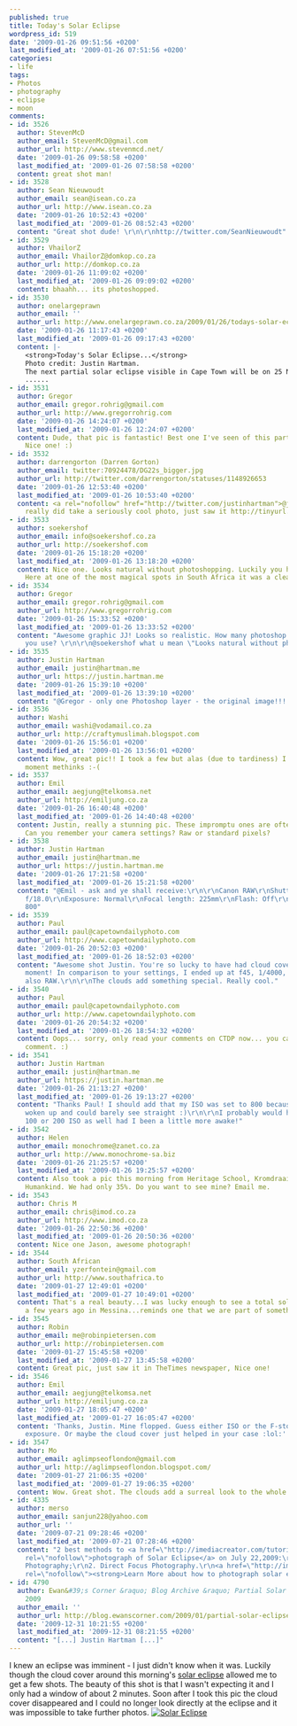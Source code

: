 ```yaml
---
published: true
title: Today's Solar Eclipse
wordpress_id: 519
date: '2009-01-26 09:51:56 +0200'
last_modified_at: '2009-01-26 07:51:56 +0200'
categories:
- life
tags:
- Photos
- photography
- eclipse
- moon
comments:
- id: 3526
  author: StevenMcD
  author_email: StevenMcD@gmail.com
  author_url: http://www.stevenmcd.net/
  date: '2009-01-26 09:58:58 +0200'
  last_modified_at: '2009-01-26 07:58:58 +0200'
  content: great shot man!
- id: 3528
  author: Sean Nieuwoudt
  author_email: sean@isean.co.za
  author_url: http://www.isean.co.za
  date: '2009-01-26 10:52:43 +0200'
  last_modified_at: '2009-01-26 08:52:43 +0200'
  content: "Great shot dude! \r\n\r\nhttp://twitter.com/SeanNieuwoudt"
- id: 3529
  author: VhailorZ
  author_email: VhailorZ@domkop.co.za
  author_url: http://domkop.co.za
  date: '2009-01-26 11:09:02 +0200'
  last_modified_at: '2009-01-26 09:09:02 +0200'
  content: bhaahh... its photoshopped.
- id: 3530
  author: onelargeprawn
  author_email: ''
  author_url: http://www.onelargeprawn.co.za/2009/01/26/todays-solar-eclipse/
  date: '2009-01-26 11:17:43 +0200'
  last_modified_at: '2009-01-26 09:17:43 +0200'
  content: |-
    <strong>Today's Solar Eclipse...</strong>
    Photo credit: Justin Hartman.
    The next partial solar eclipse visible in Cape Town will be on 25 November, 2011, and the next total solar eclipse for Cape Town will only happen on April 15th, 2238!
    ......
- id: 3531
  author: Gregor
  author_email: gregor.rohrig@gmail.com
  author_url: http://www.gregorrohrig.com
  date: '2009-01-26 14:24:07 +0200'
  last_modified_at: '2009-01-26 12:24:07 +0200'
  content: Dude, that pic is fantastic! Best one I've seen of this particular event!
    Nice one! :)
- id: 3532
  author: darrengorton (Darren Gorton)
  author_email: twitter:70924478/DG22s_bigger.jpg
  author_url: http://twitter.com/darrengorton/statuses/1148926653
  date: '2009-01-26 12:53:40 +0200'
  last_modified_at: '2009-01-26 10:53:40 +0200'
  content: <a rel="nofollow" href="http://twitter.com/justinhartman">@justinhartman</a>
    really did take a seriously cool photo, just saw it http://tinyurl.com/cq296y
- id: 3533
  author: soekershof
  author_email: info@soekershof.co.za
  author_url: http://soekershof.com
  date: '2009-01-26 15:18:20 +0200'
  last_modified_at: '2009-01-26 13:18:20 +0200'
  content: Nice one. Looks natural without photoshopping. Luckily you had clouds.
    Here at one of the most magical spots in South Africa it was a clear sky.
- id: 3534
  author: Gregor
  author_email: gregor.rohrig@gmail.com
  author_url: http://www.gregorrohrig.com
  date: '2009-01-26 15:33:52 +0200'
  last_modified_at: '2009-01-26 13:33:52 +0200'
  content: "Awesome graphic JJ! Looks so realistic. How many photoshop layers did
    you use? \r\n\r\n@soekershof what u mean \"Looks natural without photoshop\" ???"
- id: 3535
  author: Justin Hartman
  author_email: justin@hartman.me
  author_url: https://justin.hartman.me
  date: '2009-01-26 15:39:10 +0200'
  last_modified_at: '2009-01-26 13:39:10 +0200'
  content: "@Gregor - only one Photoshop layer - the original image!!!!"
- id: 3536
  author: Washi
  author_email: washi@vodamail.co.za
  author_url: http://craftymuslimah.blogspot.com
  date: '2009-01-26 15:56:01 +0200'
  last_modified_at: '2009-01-26 13:56:01 +0200'
  content: Wow, great pic!! I took a few but alas (due to tardiness) I missed the
    moment methinks :-(
- id: 3537
  author: Emil
  author_email: aegjung@telkomsa.net
  author_url: http://emiljung.co.za
  date: '2009-01-26 16:40:48 +0200'
  last_modified_at: '2009-01-26 14:40:48 +0200'
  content: Justin, really a stunning pic. These impromptu ones are often the best.
    Can you remember your camera settings? Raw or standard pixels?
- id: 3538
  author: Justin Hartman
  author_email: justin@hartman.me
  author_url: https://justin.hartman.me
  date: '2009-01-26 17:21:58 +0200'
  last_modified_at: '2009-01-26 15:21:58 +0200'
  content: "@Emil - ask and ye shall receive:\r\n\r\nCanon RAW\r\nShutter: 1/2500\r\nAperture:
    f/18.0\r\nExposure: Normal\r\nFocal length: 225mm\r\nFlash: Off\r\nISO Speed:
    800"
- id: 3539
  author: Paul
  author_email: paul@capetowndailyphoto.com
  author_url: http://www.capetowndailyphoto.com
  date: '2009-01-26 20:52:03 +0200'
  last_modified_at: '2009-01-26 18:52:03 +0200'
  content: "Awesome shot Justin. You're so lucky to have had cloud cover for that
    moment! In comparison to your settings, I ended up at f45, 1/4000, 100ISO, 300mm,
    also RAW.\r\n\r\nThe clouds add something special. Really cool."
- id: 3540
  author: Paul
  author_email: paul@capetowndailyphoto.com
  author_url: http://www.capetowndailyphoto.com
  date: '2009-01-26 20:54:32 +0200'
  last_modified_at: '2009-01-26 18:54:32 +0200'
  content: Oops... sorry, only read your comments on CTDP now... you can delete this
    comment. :)
- id: 3541
  author: Justin Hartman
  author_email: justin@hartman.me
  author_url: https://justin.hartman.me
  date: '2009-01-26 21:13:27 +0200'
  last_modified_at: '2009-01-26 19:13:27 +0200'
  content: "Thanks Paul! I should add that my ISO was set to 800 because I had just
    woken up and could barely see straight :)\r\n\r\nI probably would have shot at
    100 or 200 ISO as well had I been a little more awake!"
- id: 3542
  author: Helen
  author_email: monochrome@zanet.co.za
  author_url: http://www.monochrome-sa.biz
  date: '2009-01-26 21:25:57 +0200'
  last_modified_at: '2009-01-26 19:25:57 +0200'
  content: Also took a pic this morning from Heritage School, Kromdraai, Cradle of
    Humankind. We had only 35%. Do you want to see mine? Email me.
- id: 3543
  author: Chris M
  author_email: chris@imod.co.za
  author_url: http://www.imod.co.za
  date: '2009-01-26 22:50:36 +0200'
  last_modified_at: '2009-01-26 20:50:36 +0200'
  content: Nice one Jason, awesome photograph!
- id: 3544
  author: South African
  author_email: yzerfontein@gmail.com
  author_url: http://www.southafrica.to
  date: '2009-01-27 12:49:01 +0200'
  last_modified_at: '2009-01-27 10:49:01 +0200'
  content: That's a real beauty...I was lucky enough to see a total solar eclipse
    a few years ago in Messina...reminds one that we are part of something a lot bigger.
- id: 3545
  author: Robin
  author_email: me@robinpietersen.com
  author_url: http://robinpietersen.com
  date: '2009-01-27 15:45:58 +0200'
  last_modified_at: '2009-01-27 13:45:58 +0200'
  content: Great pic, just saw it in TheTimes newspaper, Nice one!
- id: 3546
  author: Emil
  author_email: aegjung@telkomsa.net
  author_url: http://emiljung.co.za
  date: '2009-01-27 18:05:47 +0200'
  last_modified_at: '2009-01-27 16:05:47 +0200'
  content: 'Thanks, Justin. Mine flopped. Guess either ISO or the F-stop led to over
    exposure. Or maybe the cloud cover just helped in your case :lol:'
- id: 3547
  author: Mo
  author_email: aglimpseoflondon@gmail.com
  author_url: http://aglimpseoflondon.blogspot.com/
  date: '2009-01-27 21:06:35 +0200'
  last_modified_at: '2009-01-27 19:06:35 +0200'
  content: Wow. Great shot. The clouds add a surreal look to the whole thing.
- id: 4335
  author: merso
  author_email: sanjun228@yahoo.com
  author_url: ''
  date: '2009-07-21 09:28:46 +0200'
  last_modified_at: '2009-07-21 07:28:46 +0200'
  content: "2 best methods to <a href=\"http://imediacreator.com/tutorial/solar-eclipse/how-to-photograph-solar-eclipse.html\"
    rel=\"nofollow\">photograph of Solar Eclipse</a> on July 22,2009:\r\n1. Magnification
    Photography;\r\n2. Direct Focus Photography.\r\n<a href=\"http://imediacreator.com/tutorial/solar-eclipse/how-to-photograph-solar-eclipse.html\"
    rel=\"nofollow\"><strong>Learn More about how to photograph solar eclipse.</strong></a>\r\n\r\n--"
- id: 4790
  author: Ewan&#39;s Corner &raquo; Blog Archive &raquo; Partial Solar Eclipse of
    2009
  author_email: ''
  author_url: http://blog.ewanscorner.com/2009/01/partial-solar-eclipse-of-2009/
  date: '2009-12-31 10:21:55 +0200'
  last_modified_at: '2009-12-31 08:21:55 +0200'
  content: "[...] Justin Hartman [...]"
---
```

I knew an eclipse was imminent - I just didn't know when it was. Luckily though the cloud cover around this morning's <a href="http://en.wikipedia.org/wiki/Solar_eclipse">solar eclipse</a> allowed me to get a few shots. The beauty of this shot is that I wasn't expecting it and I only had a window of about 2 minutes. Soon after I took this pic the cloud cover disappeared and I could no longer look directly at the eclipse and it was impossible to take further photos.
<a href="http://www.flickr.com/photos/justinhartman/3227419605/sizes/o/"><img src="http://farm4.static.flickr.com/3334/3227419605_1d170391eb.jpg" alt="Solar Eclipse" /></a>
